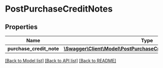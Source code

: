 # PostPurchaseCreditNotes

## Properties
Name | Type | Description | Notes
------------ | ------------- | ------------- | -------------
**purchase_credit_note** | [**\Swagger\Client\Model\PostPurchaseCreditNotesPurchaseCreditNote**](PostPurchaseCreditNotesPurchaseCreditNote.md) |  | 

[[Back to Model list]](../README.md#documentation-for-models) [[Back to API list]](../README.md#documentation-for-api-endpoints) [[Back to README]](../README.md)


